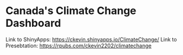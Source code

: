 # Canada's Climate Change Dashboard

Link to ShinyApps: https://ckevin.shinyapps.io/ClimateChange/
Link to Presebtation: https://rpubs.com/ckevin2202/climatechange
